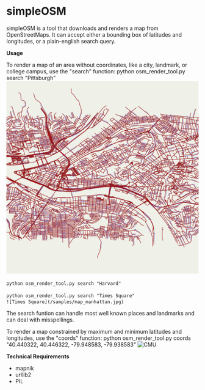 # simpleOSM

simpleOSM is a tool that downloads and renders a map from OpenStreetMaps. It can accept either a bounding box of latitudes and longitudes, or a plain-english search query.

**Usage**

To render a map of an area without coordinates, like a city, landmark, or college campus, use the "search" function:
	python osm_render_tool.py search "Pittsburgh"
	![Pittsburgh](/samples/map_pittsburgh.jpg)

	python osm_render_tool.py search "Harvard"
	
	python osm_render_tool.py search "Times Square"
	![Times Square](/samples/map_manhattan.jpg)

The search funtion can handle most well known places and landmarks and can deal with misspellings.

To render a map constrained by maximum and minimum latitudes and longitudes, use the "coords" function:
	python osm_render_tool.py coords "40.440322, 40.446322, -79.948583, -79.938583"
	![CMU](/samples/map_CMU.jpg)

**Technical Requirements**
- mapnik
- urllib2
- PIL